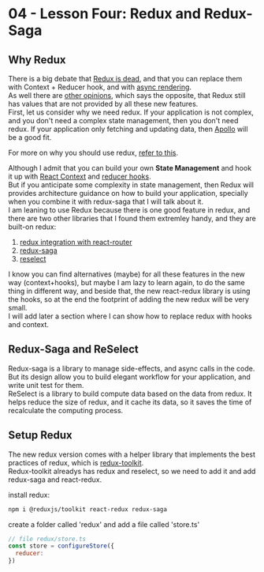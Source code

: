 # 04 - Lesson Four: Redux and Redux-Saga

## Why Redux ##
There is a big debate that [Redux is dead](https://medium.com/rexlabs/redux-is-dead-long-live-redux-745d0cb26423), and that you can replace them with Context + Reducer hook,  and with [async rendering](https://reactjs.org/blog/2018/03/27/update-on-async-rendering.html).  
As well there are [other opinions](https://blog.isquaredsoftware.com/2018/03/redux-not-dead-yet/), which says the opposite, that Redux still has values that are not provided by all these new features.  
First, let us consider why we need redux. If your application is not complex, and you don't need a complex state management, then you don't need redux. If your application only fetching and updating data, then [Apollo](https://www.apollographql.com/docs/react/) will be a good fit.  

For more on why you should use redux, [refer to this](https://redux.js.org/faq/general#when-should-i-use-redux).  

Although I admit that you can build your own **State Management** and hook it up with [React Context](https://reactjs.org/docs/hooks-reference.html#usecontext) and [reducer hooks](https://reactjs.org/docs/hooks-reference.html#usereducer).  
But if you anticipate some complexity in state management, then Redux will provides architecture guidance on how to build your application, specially when you combine it with redux-saga that I will talk about it.  
I am leaning to use Redux because there is one good feature in redux, and there are two other libraries that I found them extremley handy, and they are built-on redux:

1. [redux integration with react-router](https://redux.js.org/advanced/usage-with-react-router)
1. [redux-saga](https://redux-saga.js.org/)
2. [reselect](https://github.com/reduxjs/reselect)


I know you can find alternatives (maybe) for all these features in the new way (context+hooks), but maybe I am lazy to learn again, to do the same thing in different way, and beside that, the new react-redux library is using the hooks, so at the end the footprint of adding the new redux will be very small.  
I will add later a section where I can show how to replace redux with hooks and context.

## Redux-Saga and ReSelect ##
Redux-saga is a library to manage side-effects, and async calls in the code. But its design allow you to build elegant workflow for your application, and write unit test for them.  
ReSelect is a library to build compute data based on the data from redux. It helps reduce the size of redux, and it cache its data, so it saves the time of recalculate the computing process.

## Setup Redux ##

The new redux version comes with a helper library that implements the best practices of redux, which is [redux-toolkit](https://redux-toolkit.js.org/).  
Redux-toolkit alreadys has redux and reselect, so we need to add it and add redux-saga and react-redux.  

install redux:

```sh
npm i @reduxjs/toolkit react-redux redux-saga
```
create a folder called 'redux' and add a file called 'store.ts'

```js
// file redux/store.ts
const store = configureStore({
  reducer: 
})
```


